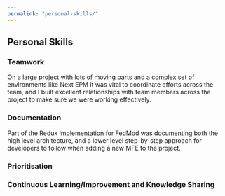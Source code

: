 ```yaml
---
permalink: "personal-skills/"
---
```


## Personal Skills

### Teamwork

On a large project with lots of moving parts and a complex set of environments like Next EPM it was vital to coordinate efforts across the team, and I built excellent relationships with team members across the project to make sure we were working effectively.

### Documentation

Part of the Redux implementation for FedMod was documenting both the high level architecture, and a lower level step-by-step approach for developers to follow when adding a new MFE to the project.

### Prioritisation

### Continuous Learning/Improvement and Knowledge Sharing
